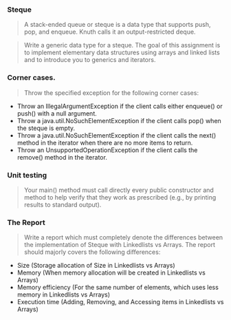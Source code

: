 ### Steque
> A stack-ended queue or steque is a data type that supports push, pop, and enqueue. Knuth calls it an output-restricted deque.

> Write a generic data type for a steque. The goal of this assignment is to implement elementary data structures using arrays and linked lists and to introduce you to generics and iterators.

### Corner cases.  

> Throw the specified exception for the following corner cases:
* Throw an IllegalArgumentException if the client calls either enqueue() or push() with a null argument.
* Throw a java.util.NoSuchElementException if the client calls pop() when the steque is empty.
* Throw a java.util.NoSuchElementException if the client calls the next() method in the iterator when there are no more items to return.
* Throw an UnsupportedOperationException if the client calls the remove() method in the iterator.

### Unit testing  
> Your main() method must call directly every public constructor and method to help verify that they work as prescribed (e.g., by printing results to standard output).

### The Report
> Write a report which must completely denote the differences between the implementation of Steque with Linkedlists vs Arrays. The report should majorly covers the following differences:

* Size (Storage allocation of Size in Linkedlists vs Arrays)
* Memory (When memory allocation will be created in Linkedlists vs Arrays)
* Memory efficiency (For the same number of elements, which uses less memory in Linkedlists vs Arrays)
* Execution time (Adding, Removing, and Accessing items in Linkedlists vs Arrays)
